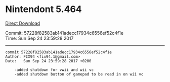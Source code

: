 # Nintendont 5.464
[Direct Download](./Nintendont.zip)

Commit: 57228f82583ab141adecc17934c6556ef52c4f1e  
Time: Sun Sep 24 23:59:28 2017   

-----

```
commit 57228f82583ab141adecc17934c6556ef52c4f1e
Author: FIX94 <fix94.1@gmail.com>
Date:   Sun Sep 24 23:59:28 2017 +0200

    -added shutdown for vwii and wii vc
    -added shutdown button of gamepad to be read in on wii vc
```

